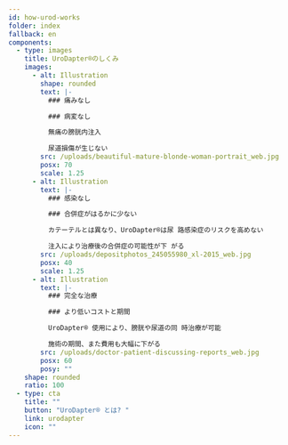 ```yaml
---
id: how-urod-works
folder: index
fallback: en
components:
  - type: images
    title: UroDapter®のしくみ
    images:
      - alt: Illustration
        shape: rounded
        text: |-
          ### 痛みなし

          ### 病変なし

          無痛の膀胱内注入

          尿道損傷が生じない
        src: /uploads/beautiful-mature-blonde-woman-portrait_web.jpg
        posx: 70
        scale: 1.25
      - alt: Illustration
        text: |-
          ### 感染なし

          ### 合併症がはるかに少ない

          カテーテルとは異なり、UroDapter®は尿 路感染症のリスクを高めない

          注入により治療後の合併症の可能性が下 がる
        src: /uploads/depositphotos_245055980_xl-2015_web.jpg
        posx: 40
        scale: 1.25
      - alt: Illustration
        text: |-
          ### 完全な治療

          ### より低いコストと期間

          UroDapter® 使用により、膀胱や尿道の同 時治療が可能

          施術の期間、また費用も大幅に下がる
        src: /uploads/doctor-patient-discussing-reports_web.jpg
        posx: 60
        posy: ""
    shape: rounded
    ratio: 100
  - type: cta
    title: ""
    button: "UroDapter® とは? "
    link: urodapter
    icon: ""
---
```

